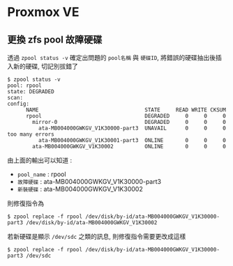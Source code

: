# Proxmox VE

## 更換 zfs pool 故障硬碟

透過 `zpool status -v` 確定出問題的 `pool名稱`  與 `硬碟ID`, 將錯誤的硬碟抽出後插入新的硬碟, 切記別拔錯了

```shell
$ zpool status -v
pool: rpool
state: DEGRADED
scan: 
config:
      NAME                                  STATE     READ WRITE CKSUM
      rpool                                 DEGRADED     0     0     0
        mirror-0                            DEGRADED     0     0     0
          ata-MB004000GWKGV_V1K30000-part3  UNAVAIL      0     0     0    too many errors
          ata-MB004000GWKGV_V1K30001-part3  ONLINE       0     0     0
        ata-MB004000GWKGV_V1K30002          ONLINE       0     0     0
```

由上面的輸出可以知道 :

- `pool_name` : rpool
- `故障硬碟` : ata-MB004000GWKGV_V1K30000-part3
- `新裝硬碟` : ata-MB004000GWKGV_V1K30002

則修復指令為

```shell
$ zpool replace -f rpool /dev/disk/by-id/ata-MB004000GWKGV_V1K30000-part3 /dev/disk/by-id/ata-MB004000GWKGV_V1K30002
```

若新硬碟是顯示 `/dev/sdc` 之類的訊息, 則修復指令需要更改成這樣

```shell
$ zpool replace -f rpool /dev/disk/by-id/ata-MB004000GWKGV_V1K30000-part3 /dev/sdc
```